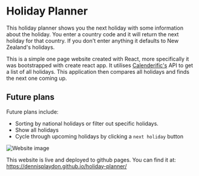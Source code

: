 # Holiday Planner

This holiday planner shows you the next holiday with some information about the holiday. You enter a country code and it will return the next holiday for that country. If you don't enter anything it defaults to New Zealand's holidays. 

This is a simple one page website created with React, more specifically it was bootstrapped with create react app. It utilises [Calenderific's](https://calendarific.com/api-documentation) API to get a list of all holidays. This application then compares all holidays and finds the next one coming up. 

## Future plans

Future plans include:
- Sorting by national holidays or filter out specific holidays.
- Show all holidays
- Cycle through upcoming holidays by clicking a `next holiday` button

![Website image](https://imgur.com/a/2nGveCh)

This website is live and deployed to github pages. You can find it at:
https://dennisplaydon.github.io/holiday-planner/
